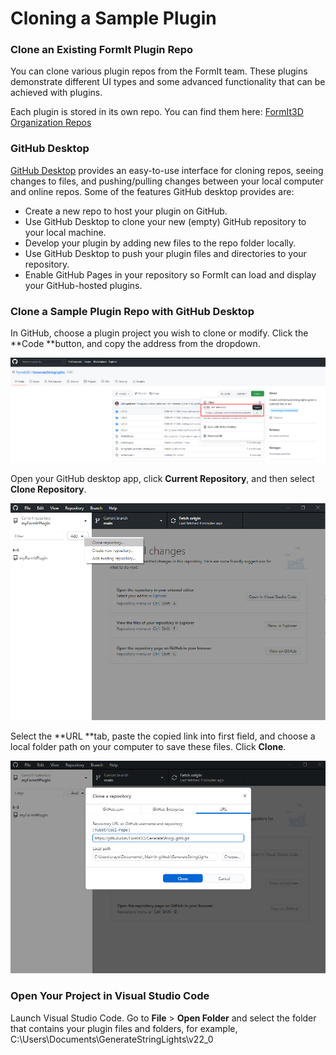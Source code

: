 # Cloning a Sample Plugin

### Clone an Existing FormIt Plugin Repo

You can clone various plugin repos from the FormIt team. These plugins demonstrate different UI types and some advanced functionality that can be achieved with plugins.

Each plugin is stored in its own repo. You can find them here: [FormIt3D Organization Repos](https://github.com/FormIt3D)

### GitHub Desktop

[GitHub Desktop](https://desktop.github.com) provides an easy-to-use interface for cloning repos, seeing changes to files, and pushing/pulling changes between your local computer and online repos. Some of the features GitHub desktop provides are:

* Create a new repo to host your plugin on GitHub.
* Use GitHub Desktop to clone your new (empty) GitHub repository to your local machine.
* Develop your plugin by adding new files to the repo folder locally.
* Use GitHub Desktop to push your plugin files and directories to your repository.
* Enable GitHub Pages in your repository so FormIt can load and display your GitHub-hosted plugins.

### Clone a Sample Plugin Repo with GitHub Desktop

In GitHub, choose a plugin project you wish to clone or modify. Click the **Code **button, and copy the address from the dropdown.

![](<../../../.gitbook/assets/image (19) (1).png>)

Open your GitHub desktop app, click **Current Repository**, and then select **Clone Repository**.

![](<../../../.gitbook/assets/image (11) (1).png>)

Select the **URL **tab, paste the copied link into first field, and choose a local folder path on your computer to save these files. Click **Clone**.

![](<../../../.gitbook/assets/image (14) (1) (1).png>)

### Open Your Project in Visual Studio Code

Launch Visual Studio Code. Go to **File** > **Open Folder** and select the folder that contains your plugin files and folders, for example, C:\Users\Documents\GenerateStringLights\v22\_0

